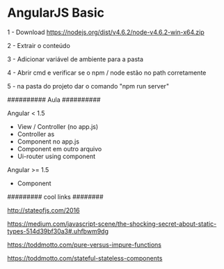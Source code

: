 # AngularJS Basic


1 - Download https://nodejs.org/dist/v4.6.2/node-v4.6.2-win-x64.zip

2 - Extrair o conteúdo

3 - Adicionar variável de ambiente para a pasta

4 - Abrir cmd e verificar se o npm / node estão no path corretamente

5 - na pasta do projeto dar o comando "npm run server"



########## Aula ##########

Angular < 1.5

* View / Controller (no app.js)
* Controller as
* Component no app.js
* Component em outro arquivo
* Ui-router using component


Angular >= 1.5

* Component

######### cool links ########

http://stateofjs.com/2016

https://medium.com/javascript-scene/the-shocking-secret-about-static-types-514d39bf30a3#.uhfbwm9dg

https://toddmotto.com/pure-versus-impure-functions

https://toddmotto.com/stateful-stateless-components
